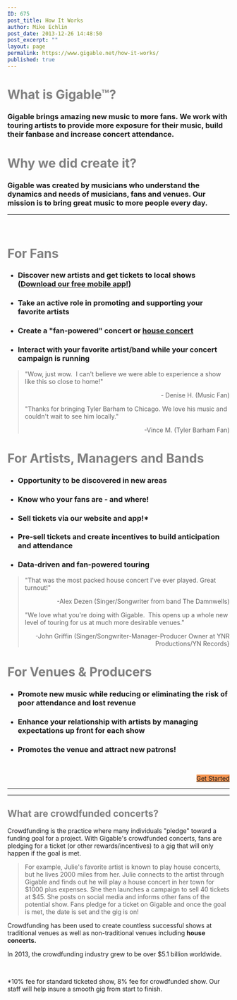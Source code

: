 ```yaml
---
ID: 675
post_title: How It Works
author: Mike Echlin
post_date: 2013-12-26 14:48:50
post_excerpt: ""
layout: page
permalink: https://www.gigable.net/how-it-works/
published: true
---
```

<h1><span style="color: #808080;"><b>What is Gigable™?</b></span></h1>
<h3>Gigable brings amazing new music to more fans. We work with touring artists to provide more exposure for their music, build their fanbase and increase concert attendance.</h3>
<h1 style="text-align: left;"><span style="color: #808080;"><b>Why we did create it?</b></span></h1>
<h3>Gigable was created by musicians who understand the dynamics and needs of musicians, fans and venues. Our mission is to bring great music to more people every day.</h3>

<hr />

&nbsp;
<h1 style="text-align: left;"><span style="color: #808080;">For Fans</span></h1>
<ul>
 	<li>
<h3>Discover new artists and get tickets to local shows (<a href="https://itunes.apple.com/us/app/gigable-music-discovery/id1118761510?mt=8">Download our free mobile app!</a>)</h3>
</li>
 	<li>
<h3>Take an active role in promoting and supporting your favorite artists</h3>
</li>
 	<li>
<h3>Create a "fan-powered" concert or <a href="https://www.gigable.net/house-concerts/">house concert</a></h3>
</li>
 	<li>
<h3>Interact with your favorite artist/band while your concert campaign is running</h3>
</li>
</ul>
<blockquote>"Wow, just wow.  I can't believe we were able to experience a show like this so close to home!"
<p style="text-align: right;">- Denise H. (Music Fan)</p>
<p style="text-align: left;">"Thanks for bringing Tyler Barham to Chicago. We love his music and couldn't wait to see him locally."</p>
<p style="text-align: right;">-Vince M. (Tyler Barham Fan)</p>
</blockquote>
<h1 style="text-align: left;"><span style="color: #808080;">For Artists, Managers and Bands</span></h1>
<ul>
 	<li>
<h3>Opportunity to be discovered in new areas</h3>
</li>
 	<li>
<h3>Know who your fans are - and where!</h3>
</li>
 	<li>
<h3>Sell tickets via our website and app!*</h3>
</li>
 	<li>
<h3>Pre-sell tickets and create incentives to build anticipation and attendance</h3>
</li>
 	<li>
<h3>Data-driven and fan-powered touring</h3>
</li>
</ul>
<blockquote>"That was the most packed house concert I've ever played. Great turnout!"
<p style="text-align: right;">-Alex Dezen (Singer/Songwriter from band The Damnwells)</p>
<p style="text-align: left;">"We love what you're doing with Gigable.  This opens up a whole new level of touring for us at much more desirable venues."</p>
<p style="text-align: right;">-John Griffin (Singer/Songwriter-Manager-Producer Owner at YNR Productions/YN Records}</p>
</blockquote>
<h1></h1>
<h1 style="text-align: left;"><span style="color: #808080;">For Venues &amp; Producers</span></h1>
<ul>
 	<li>
<h3>Promote new music while reducing or eliminating the risk of poor attendance and lost revenue</h3>
</li>
 	<li>
<h3>Enhance your relationship with artists by managing expectations up front for each show</h3>
</li>
 	<li>
<h3>Promotes the venue and attract new patrons!</h3>
</li>
</ul>
&nbsp;
<p style="text-align: right;"><a class="mb-button mb-style-traditional mb-size-default mb-corners-default mb-text-style-heavy " style="background-color: #f59551;" href="/launch-gig-campaign">Get Started</a></p>


<hr />



<hr />

<h4></h4>
<h2><span style="color: #808080;"><b>What are crowdfunded concerts?</b></span></h2>
Crowdfunding is the practice where many individuals "pledge" toward a funding goal for a project. With Gigable's crowdfunded concerts, fans are pledging for a ticket (or other rewards/incentives) to a gig that will only happen if the goal is met.
<blockquote>For example, Julie's favorite artist is known to play house concerts, but he lives 2000 miles from her. Julie connects to the artist through Gigable and finds out he will play a house concert in her town for $1000 plus expenses. She then launches a campaign to sell 40 tickets at $45. She posts on social media and informs other fans of the potential show. Fans pledge for a ticket on Gigable and once the goal is met, the date is set and the gig is on!</blockquote>
Crowdfunding has been used to create countless successful shows at traditional venues as well as non-traditional venues including <b>house concerts.</b>

In 2013, the crowdfunding industry grew to be over $5.1 billion worldwide.

&nbsp;

*10% fee for standard ticketed show, 8% fee for crowdfunded show. Our staff will help insure a smooth gig from start to finish.

&nbsp;